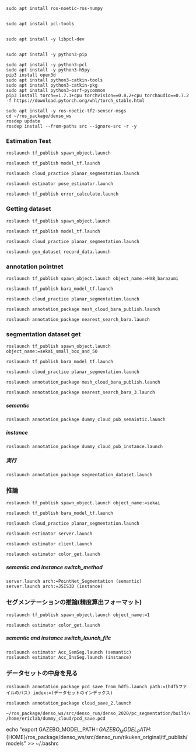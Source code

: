 
```
sudo apt install ros-noetic-ros-numpy


sudo apt install pcl-tools


sudo apt install -y libpcl-dev


sudo apt install -y python3-pip

sudo apt install -y python3-pcl
sudo apt install -y python3-h5py
pip3 install open3d
sudo apt install python3-catkin-tools
sudo apt install python3-catkin-pkg
sudo apt install python3-osrf-pycommon
pip3 install torch==1.7.1+cpu torchvision==0.8.2+cpu torchaudio==0.7.2 -f https://download.pytorch.org/whl/torch_stable.html

sudo apt install -y ros-noetic-tf2-sensor-msgs
cd ~/ros_package/denso_ws 
rosdep update
rosdep install --from-paths src --ignore-src -r -y
```

### Estimation Test 
```
roslaunch tf_publish spawn_object.launch 

roslaunch tf_publish model_tf.launch

roslaunch cloud_practice planar_segmentation.launch

roslaunch estimator pose_estimator.launch

roslaunch tf_publish error_calculate.launch
```

### Getting dataset
```
roslaunch tf_publish spawn_object.launch 

roslaunch tf_publish model_tf.launch

roslaunch cloud_practice planar_segmentation.launch

roslaunch gen_dataset record_data.launch
```
### annotation pointnet
```
roslaunch tf_publish spawn_object.launch object_name:=HV8_barazumi

roslaunch tf_publish bara_model_tf.launch

roslaunch cloud_practice planar_segmentation.launch

roslaunch annotation_package mesh_cloud_bara_publish.launch

roslaunch annotation_package nearest_search_bara.launch

```

### segmentation dataset get
```
roslaunch tf_publish spawn_object.launch object_name:=sekai_small_box_and_50

roslaunch tf_publish bara_model_tf.launch 

roslaunch cloud_practice planar_segmentation.launch 

roslaunch annotation_package mesh_cloud_bara_publish.launch

roslaunch annotation_package nearest_search_bara_3.launch

```
##### semantic
```
roslaunch annotation_package dummy_cloud_pub_semaintic.launch

```
##### instance
```
roslaunch annotation_package dummy_cloud_pub_instance.launch
```
##### 実行
```
roslaunch annotation_package segmentation_dataset.launch 
```

### 推論
```
roslaunch tf_publish spawn_object.launch object_name:=sekai

roslaunch tf_publish bara_model_tf.launch 

roslaunch cloud_practice planar_segmentation.launch 

roslaunch estimator server.launch

roslaunch estimator client.launch

roslaunch estimator color_get.launch
```
##### semantic and instance switch_method
```
server.launch arch:=PointNet_Segmentation (semantic)
server.launch arch:=JSIS3D (instance)
```

### セグメンテーションの推論(精度算出フォーマット)
```
roslaunch tf_publish spawn_object.launch object_name:=1

roslaunch estimator color_get.launch
```
##### semantic and instance switch_launch_file
```
roslaunch estimator Acc_SemSeg.launch (semantic)
roslaunch estimator Acc_InsSeg.launch (instance)
```

### データセットの中身を見る
```
roslaunch annotation_package pcd_save_from_hdf5.launch path:=(hdf5ファイルのパス) index:=(データセットのインデックス)

roslaunch annotation_package cloud_save_2.launch

~/ros_package/denso_ws/src/denso_run/denso_2020/pc_segmentation/build/colored_cloud_view /home/ericlab/dummy_cloud/pcd_save.pcd
```



echo "export GAZEBO_MODEL_PATH=$GAZEBO_MODEL_PATH:${HOME}/ros_package/denso_ws/src/denso_run/rikuken_original/tf_publish/models" >> ~/.bashrc
```
